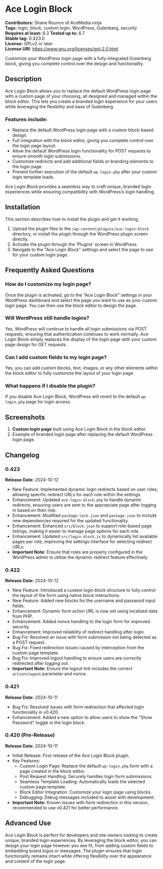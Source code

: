 # Ace Login Block

**Contributors:** Shane Rounce of AceMedia.ninja  
**Tags:** login, block, custom login, WordPress, Gutenberg, security  
**Requires at least:** 6.3 
**Tested up to:** 6.7  
**Stable tag:** 0.423.0  
**License:** GPLv2 or later  
**License URI:** https://www.gnu.org/licenses/gpl-2.0.html  

Customize your WordPress login page with a fully-integrated Gutenberg block, giving you complete control over the design and functionality.

## Description

Ace Login Block allows you to replace the default WordPress login page with a custom page of your choosing, all designed and managed within the block editor. This lets you create a branded login experience for your users while leveraging the flexibility and ease of Gutenberg.

### Features include:
- Replace the default WordPress login page with a custom block-based design.
- Full integration with the block editor, giving you complete control over the login page layout.
- Allow the default WordPress login functionality for POST requests to ensure smooth login submissions.
- Customize redirects and add additional fields or branding elements to the login page.
- Prevent further execution of the default `wp-login.php` after your custom login template loads.

Ace Login Block provides a seamless way to craft unique, branded login experiences while ensuring compatibility with WordPress’s login handling.

## Installation

This section describes how to install the plugin and get it working.

1. Upload the plugin files to the `/wp-content/plugins/ace-login-block` directory, or install the plugin through the WordPress plugin screen directly.
2. Activate the plugin through the 'Plugins' screen in WordPress.
3. Navigate to the "Ace Login Block" settings and select the page to use for your custom login page.

## Frequently Asked Questions

### How do I customize my login page?

Once the plugin is activated, go to the "Ace Login Block" settings in your WordPress dashboard and select the page you want to use as your custom login page. You can then use the block editor to design the page.

### Will WordPress still handle logins?

Yes, WordPress will continue to handle all login submissions via POST requests, ensuring that authentication continues to work normally. Ace Login Block simply replaces the display of the login page with your custom page design for GET requests.

### Can I add custom fields to my login page?

Yes, you can add custom blocks, text, images, or any other elements within the block editor to fully customize the layout of your login page.

### What happens if I disable the plugin?

If you disable Ace Login Block, WordPress will revert to the default `wp-login.php` page for login access.

## Screenshots

1. **Custom login page** built using Ace Login Block in the block editor.
2. Example of branded login page after replacing the default WordPress login page.

## Changelog

### 0.423
**Release Date:** 2024-10-12
- New Feature: Implemented dynamic login redirects based on user roles, allowing specific redirect URLs for each role within the settings.
- Enhancement: Updated `ace-login-block.php` to handle dynamic redirects, ensuring users are sent to the appropriate page after logging in based on their role.
- Enhancement: Modified `package-lock.json` and `package.json` to include new dependencies required for the updated functionality.
- Enhancement: Enhanced `src/block.json` to support role-based page listings, making it easier to manage page options for each role.
- Enhancement: Updated `src/login-block.js` to dynamically list available pages per role, improving the settings interface for selecting redirect URLs.
- **Important Note:** Ensure that roles are properly configured in the WordPress admin to utilize the dynamic redirect feature effectively.

### 0.422
**Release Date:** 2024-10-12
- New Feature: Introduced a custom login block structure to fully control the layout of the form using native block interactions.
- New Feature: Added new blocks for the username and password input fields.
- Enhancement: Dynamic form action URL is now set using localized data from PHP.
- Enhancement: Added nonce handling to the login form for improved security.
- Enhancement: Improved reliability of redirect handling after login.
- Bug Fix: Resolved an issue with form submission not being detected as a POST request.
- Bug Fix: Fixed redirection issues caused by interception from the custom page template.
- Bug Fix: Improved logout handling to ensure users are correctly redirected after logging out.
- **Important Note:** Ensure the logout link includes the correct `action=logout` parameter and nonce.

### 0.421
**Release Date:** 2024-10-11
- Bug Fix: Resolved issues with form redirection that affected login functionality in v0.420.
- Enhancement: Added a new option to allow users to show the "Show Password" toggle in the login block.

### 0.420 (Pre-Release)
**Release Date:** 2024-10-11
- Initial Release: First release of the Ace Login Block plugin.
- Key Features:
  - Custom Login Page: Replace the default `wp-login.php` form with a page created in the block editor.
  - Post Request Handling: Securely handles login form submissions.
  - Seamless Template Loading: Automatically loads the selected custom page template.
  - Block Editor Integration: Customize your login page using blocks.
  - Debugging: Debug messages included to assist with development.
- **Important Note:** Known issues with form redirection in this version, recommended to use v0.421 for better performance.

## Advanced Use

Ace Login Block is perfect for developers and site owners looking to create unique, branded login experiences. By leveraging the block editor, you can design your login page however you see fit, from adding custom fields to embedding brand logos or messages. The plugin ensures that login functionality remains intact while offering flexibility over the appearance and content of the login page.

